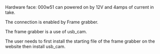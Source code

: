Hardware face: 000w51 can powered on by 12V and 4amps of current in take. 

The connection is enabled by Frame grabber.

The frame grabber is a use of usb_cam.

The user needs to first install the starting file of the frame grabber on the website then install usb_cam.

